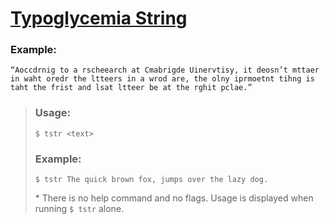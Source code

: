 # [Typoglycemia String](https://www.dictionary.com/e/typoglycemia/)
### Example:
```
“Aoccdrnig to a rscheearch at Cmabrigde Uinervtisy, it deosn’t mttaer in waht oredr the ltteers in a wrod are, the olny iprmoetnt tihng is taht the frist and lsat ltteer be at the rghit pclae.”
```

> ### Usage:
> ```
> $ tstr <text>
> ```
>
> ### Example:
> ```
> $ tstr The quick brown fox, jumps over the lazy dog.
> ```
>
> \* There is no help command and no flags. Usage is displayed when running `$ tstr` alone.
